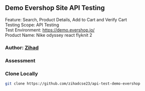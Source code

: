 ## Demo Evershop Site API Testing

Feature: Search, Product Details, Add to Cart and Verify Cart <br>
Testing Scope: API Testing <br>
Test Environment: https://demo.evershop.io/ <br>
Product Name: Nike odyssey react flyknit 2

### Author: [Zihad](https://github.com/zihadcse23)


### Assessment

### Clone Locally
```bash 
git clone https://github.com/zihadcse23/api-test-demo-evershop
```
